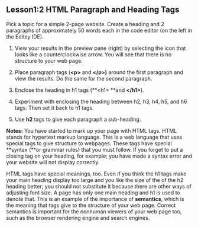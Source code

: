 ## Lesson1:2  HTML Paragraph and Heading Tags

Pick a topic for a simple 2-page website. Create a heading and 2 paragraphs of approximately 50 words each in the code editor \(on the left in the Editey IDE\).

1. View your results in the preview pane \(right\) by selecting the icon that looks like a counterclockwise arrow. You will see that there is no structure to your web page.

2. Place paragraph tags \(**&lt;p&gt;** and **&lt;/p&gt;\)** around the first paragraph and view the results. Do the same for the second paragraph.

3. Enclose the heading in h1 tags \(**&lt;h1&gt; **and **&lt;/h1&gt;**\).

4. Experiment with enclosing the heading between h2,  h3,  h4,  h5, and h6 tags. Then set it back to h1 tags.

5. Use **h2** tags to give each paragraph a sub-heading.

**Notes:** You have started to mark up your page with HTML tags. HTML stands for hypertext markup language. This is a web language that uses special tags to give structure to webpages. These tags have special **syntax \(**or grammar rules\) that you must follow. If you forget to put a closing tag on your heading, for example; you have made a syntax error and your website will not display correctly.

HTML tags have special meanings, too. Even if you think the h1 tags make your main heading display too large and you like the size of the of the h2 heading better; you should not substitute it because there are other ways of adjusting font size. A page has only one main heading and h1 is used to denote that. This is an example of the importance of **semantics**, which is the meaning that tags give to the structure of your web page. Correct semantics is important for the nonhuman viewers of your web page too, such as the browser rendering engine and search engines.

